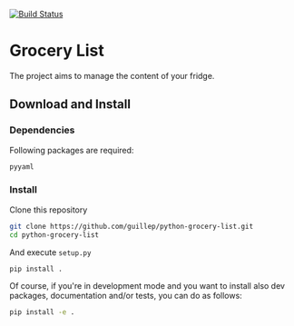 [![Build Status](https://travis-ci.org/guillep/python-grocery-list.svg?branch=master)](https://travis-ci.org/guillep/python-grocery-list)

# Grocery List

The project aims to manage the content of your fridge.

## Download and Install

### Dependencies
Following packages are required:
```bash
pyyaml
```
### Install
Clone this repository

```bash
git clone https://github.com/guillep/python-grocery-list.git
cd python-grocery-list
```

And execute `setup.py`

```bash
pip install .
```

Of course, if you're in development mode and you want to install also dev packages, documentation and/or tests, you can do as follows:

```bash
pip install -e .
```